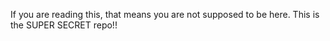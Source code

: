 If you are reading this, that means you are not supposed to be here. This is the SUPER SECRET repo!!